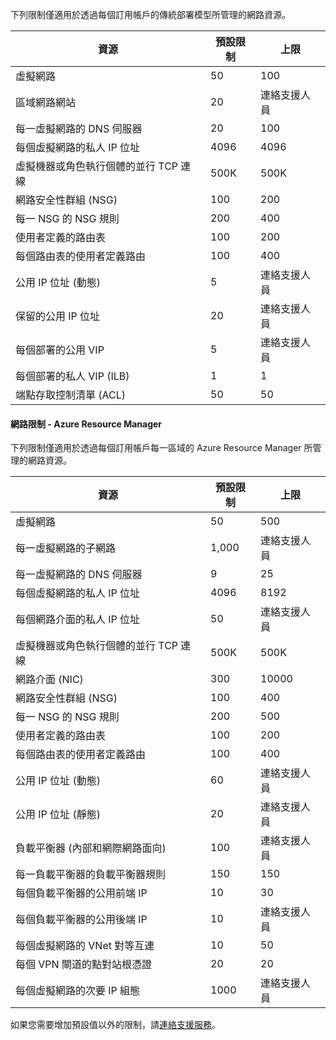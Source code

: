 <a name="virtual-networking-limits-classic"></a>下列限制僅適用於透過每個訂用帳戶的傳統部署模型所管理的網路資源。

| 資源 | 預設限制 | 上限 |
| --- | --- | --- |
| 虛擬網路 |50 |100 |
| 區域網路網站 |20 |連絡支援人員 |
| 每一虛擬網路的 DNS 伺服器 |20 |100 |
| 每個虛擬網路的私人 IP 位址 |4096 |4096 |
| 虛擬機器或角色執行個體的並行 TCP 連線 |500K |500K |
| 網路安全性群組 (NSG) |100 |200 |
| 每一 NSG 的 NSG 規則 |200 |400 |
| 使用者定義的路由表 |100 |200 |
| 每個路由表的使用者定義路由 |100 |400 |
| 公用 IP 位址 (動態) |5 |連絡支援人員 |
| 保留的公用 IP 位址 |20 |連絡支援人員 |
| 每個部署的公用 VIP |5 |連絡支援人員 |
| 每個部署的私人 VIP (ILB) |1 |1 |
| 端點存取控制清單 (ACL) |50 |50 |

#### <a name="azure-resource-manager-virtual-networking-limits"></a>網路限制 - Azure Resource Manager
下列限制僅適用於透過每個訂用帳戶每一區域的 Azure Resource Manager 所管理的網路資源。

| 資源 | 預設限制 | 上限 |
| --- | --- | --- |
| 虛擬網路 |50 |500 |
| 每一虛擬網路的子網路 |1,000 |連絡支援人員 |
| 每一虛擬網路的 DNS 伺服器 |9 |25 |
| 每個虛擬網路的私人 IP 位址 |4096 |8192 |
| 每個網路介面的私人 IP 位址 |50 |連絡支援人員 |
| 虛擬機器或角色執行個體的並行 TCP 連線 |500K |500K |
| 網路介面 (NIC) |300 |10000 |
| 網路安全性群組 (NSG) |100 |400 |
| 每一 NSG 的 NSG 規則 |200 |500 |
| 使用者定義的路由表 |100 |200 |
| 每個路由表的使用者定義路由 |100 |400 |
| 公用 IP 位址 (動態) |60 |連絡支援人員 |
| 公用 IP 位址 (靜態) |20 |連絡支援人員 |
| 負載平衡器 (內部和網際網路面向) |100 |連絡支援人員 |
| 每一負載平衡器的負載平衡器規則 |150 |150 |
| 每個負載平衡器的公用前端 IP |10 |30 |
| 每個負載平衡器的公用後端 IP |10 |連絡支援人員 |
| 每個虛擬網路的 VNet 對等互連 |10 |50 |
| 每個 VPN 閘道的點對站根憑證 |20 |20 |
| 每個虛擬網路的次要 IP 組態 |1000 |連絡支援人員 |

如果您需要增加預設值以外的限制，請[連絡支援服務](../articles/azure-supportability/resource-manager-core-quotas-request.md )。

